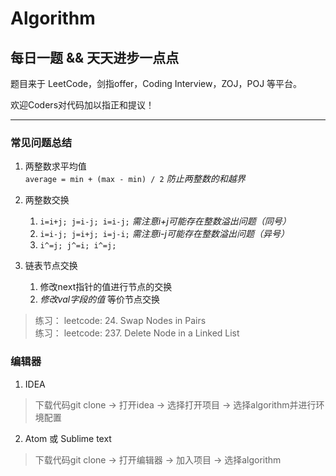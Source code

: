# Algorithm

## 每日一题 && 天天进步一点点   

题目来于 LeetCode，剑指offer，Coding Interview，ZOJ，POJ 等平台。

欢迎Coders对代码加以指正和提议！

---

### 常见问题总结
1. 两整数求平均值      
`average = min + (max - min) / 2`       *防止两整数的和越界*    

2. 两整数交换      
    1. `i=i+j; j=i-j; i=i-j;`       *需注意i+j可能存在整数溢出问题（同号）*   
    2. `i=i-j; j=i+j; i=j-i;`       *需注意i-j可能存在整数溢出问题（异号）*   
    3. `i^=j; j^=i; i^=j;`           

3. 链表节点交换      
    1. 修改next指针的值进行节点的交换      
    2. *修改val字段的值* 等价节点交换      
>练习： leetcode: 24. Swap Nodes in Pairs   
>练习： leetcode: 237. Delete Node in a Linked List

### 编辑器
1. IDEA
> 下载代码git clone -> 打开idea -> 选择打开项目 -> 选择algorithm并进行环境配置  
 
2. Atom 或 Sublime text
> 下载代码git clone -> 打开编辑器 -> 加入项目 -> 选择algorithm
